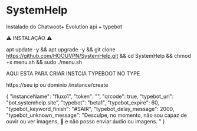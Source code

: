 # SystemHelp
Instalado do Chatwoot+ Evolution api + typebot

⚠️ INSTALAÇÃO ⚠️





apt update -y && apt upgrade -y && git clone  https://github.com/HOOUVPN/SystemHelp.git && cd SystemHelp && chmod +x menu.sh && sudo ./menu.sh

AQUI ESTA PARA CRIAR INSTCIA TYPEBOOT NO TYPE 

https://seu ip ou dominio /instance/create


{
  "instanceName": "fluxo1",
  "token": "",
  "qrcode": true,
  "typebot_url": "bot.systemhelp.site",
  "typebot": "beta1",
  "typebot_expire": 60,
  "typebot_keyword_finish": "#SAIR",
  "typebot_delay_message": 2000,
  "typebot_unknown_message": "Desculpe, no momento, não sou capaz de ouvir ou ver imagens, 🤖 e não posso enviar áudio ou imagens. "
}


